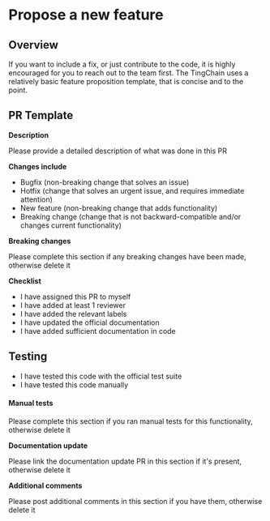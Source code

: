 # Propose a new feature

## Overview <a href="#overview" id="overview"></a>

If you want to include a fix, or just contribute to the code, it is highly encouraged for you to reach out to the team first. The TingChain uses a relatively basic feature proposition template, that is concise and to the point.

## PR Template <a href="#pr-template" id="pr-template"></a>

**Description**

Please provide a detailed description of what was done in this PR

**Changes include**

* Bugfix (non-breaking change that solves an issue)
* Hotfix (change that solves an urgent issue, and requires immediate attention)
* New feature (non-breaking change that adds functionality)
* Breaking change (change that is not backward-compatible and/or changes current functionality)

**Breaking changes**

Please complete this section if any breaking changes have been made, otherwise delete it

**Checklist**

* I have assigned this PR to myself
* I have added at least 1 reviewer
* I have added the relevant labels
* I have updated the official documentation
* I have added sufficient documentation in code

## **Testing**

* I have tested this code with the official test suite
* I have tested this code manually

#### Manual tests <a href="#manual-tests" id="manual-tests"></a>

Please complete this section if you ran manual tests for this functionality, otherwise delete it

**Documentation update**

Please link the documentation update PR in this section if it's present, otherwise delete it

**Additional comments**

Please post additional comments in this section if you have them, otherwise delete it
